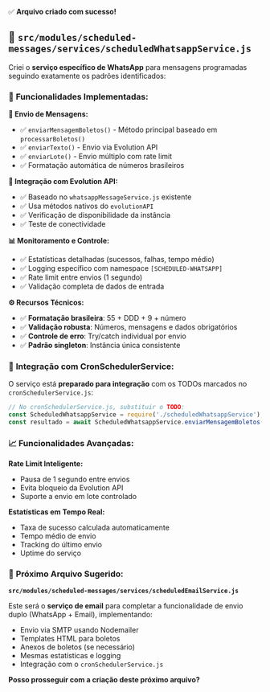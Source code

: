 ✅ **Arquivo criado com sucesso!**

## 📄 **`src/modules/scheduled-messages/services/scheduledWhatsappService.js`**

Criei o **serviço específico de WhatsApp** para mensagens programadas seguindo exatamente os padrões identificados:

### 🎯 **Funcionalidades Implementadas:**

**📱 Envio de Mensagens:**
- ✅ `enviarMensagemBoletos()` - Método principal baseado em `processarBoletos()`
- ✅ `enviarTexto()` - Envio via Evolution API
- ✅ `enviarLote()` - Envio múltiplo com rate limit
- ✅ Formatação automática de números brasileiros

**🔧 Integração com Evolution API:**
- ✅ Baseado no `whatsappMessageService.js` existente
- ✅ Usa métodos nativos do `evolutionAPI`
- ✅ Verificação de disponibilidade da instância
- ✅ Teste de conectividade

**📊 Monitoramento e Controle:**
- ✅ Estatísticas detalhadas (sucessos, falhas, tempo médio)
- ✅ Logging específico com namespace `[SCHEDULED-WHATSAPP]`
- ✅ Rate limit entre envios (1 segundo)
- ✅ Validação completa de dados de entrada

**⚙️ Recursos Técnicos:**
- ✅ **Formatação brasileira**: 55 + DDD + 9 + número
- ✅ **Validação robusta**: Números, mensagens e dados obrigatórios
- ✅ **Controle de erro**: Try/catch individual por envio
- ✅ **Padrão singleton**: Instância única consistente

### 🔗 **Integração com CronSchedulerService:**

O serviço está **preparado para integração** com os TODOs marcados no `cronSchedulerService.js`:

```javascript
// No cronSchedulerService.js, substituir o TODO:
const ScheduledWhatsappService = require('./scheduledWhatsappService');
const resultado = await ScheduledWhatsappService.enviarMensagemBoletos(dadosEnvio);
```

### 📈 **Funcionalidades Avançadas:**

**Rate Limit Inteligente:**
- Pausa de 1 segundo entre envios
- Evita bloqueio da Evolution API
- Suporte a envio em lote controlado

**Estatísticas em Tempo Real:**
- Taxa de sucesso calculada automaticamente
- Tempo médio de envio
- Tracking do último envio
- Uptime do serviço

### 🔄 **Próximo Arquivo Sugerido:**

**`src/modules/scheduled-messages/services/scheduledEmailService.js`**

Este será o **serviço de email** para completar a funcionalidade de envio duplo (WhatsApp + Email), implementando:
- Envio via SMTP usando Nodemailer
- Templates HTML para boletos
- Anexos de boletos (se necessário)
- Mesmas estatísticas e logging
- Integração com o `cronSchedulerService.js`

**Posso prosseguir com a criação deste próximo arquivo?**
